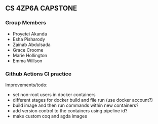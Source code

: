 ## CS 4ZP6A CAPSTONE
### Group Members
- Proyetei Akanda
- Esha Pisharody
- Zainab Abdulsada
- Grace Croome
- Marie Hollington
- Emma Willson


### Github Actions CI practice
Improvements/todo:
- set non-root users in docker containers
- different stages for docker build and file run (use docker account?)
- build image and then run commands within new containers?
- add version control to the containers using pipeline id?
- make custom coq and agda images




